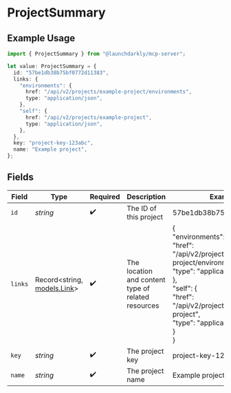 # ProjectSummary

## Example Usage

```typescript
import { ProjectSummary } from "@launchdarkly/mcp-server";

let value: ProjectSummary = {
  id: "57be1db38b75bf0772d11383",
  links: {
    "environments": {
      href: "/api/v2/projects/example-project/environments",
      type: "application/json",
    },
    "self": {
      href: "/api/v2/projects/example-project",
      type: "application/json",
    },
  },
  key: "project-key-123abc",
  name: "Example project",
};
```

## Fields

| Field                                                                                                                                                                                           | Type                                                                                                                                                                                            | Required                                                                                                                                                                                        | Description                                                                                                                                                                                     | Example                                                                                                                                                                                         |
| ----------------------------------------------------------------------------------------------------------------------------------------------------------------------------------------------- | ----------------------------------------------------------------------------------------------------------------------------------------------------------------------------------------------- | ----------------------------------------------------------------------------------------------------------------------------------------------------------------------------------------------- | ----------------------------------------------------------------------------------------------------------------------------------------------------------------------------------------------- | ----------------------------------------------------------------------------------------------------------------------------------------------------------------------------------------------- |
| `id`                                                                                                                                                                                            | *string*                                                                                                                                                                                        | :heavy_check_mark:                                                                                                                                                                              | The ID of this project                                                                                                                                                                          | 57be1db38b75bf0772d11383                                                                                                                                                                        |
| `links`                                                                                                                                                                                         | Record<string, [models.Link](../models/link.md)>                                                                                                                                                | :heavy_check_mark:                                                                                                                                                                              | The location and content type of related resources                                                                                                                                              | {<br/>"environments": {<br/>"href": "/api/v2/projects/example-project/environments",<br/>"type": "application/json"<br/>},<br/>"self": {<br/>"href": "/api/v2/projects/example-project",<br/>"type": "application/json"<br/>}<br/>} |
| `key`                                                                                                                                                                                           | *string*                                                                                                                                                                                        | :heavy_check_mark:                                                                                                                                                                              | The project key                                                                                                                                                                                 | project-key-123abc                                                                                                                                                                              |
| `name`                                                                                                                                                                                          | *string*                                                                                                                                                                                        | :heavy_check_mark:                                                                                                                                                                              | The project name                                                                                                                                                                                | Example project                                                                                                                                                                                 |